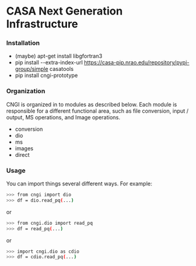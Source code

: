 # CASA Next Generation Infrastructure
### Installation
- (maybe) apt-get install libgfortran3
- pip install --extra-index-url https://casa-pip.nrao.edu/repository/pypi-group/simple casatools
- pip install cngi-prototype

### Organization
CNGI is organized in to modules as described below. Each module is
responsible for a different functional area, such as file conversion,
input / output, MS operations, and Image operations.  

- conversion
- dio
- ms
- images
- direct

### Usage
You can import things several different ways.  For example:
```sh
>>> from cngi import dio
>>> df = dio.read_pq(...)
```
or
```sh
>>> from cngi.dio import read_pq
>>> df = read_pq(...)
```
or
```sh
>>> import cngi.dio as cdio
>>> df = cdio.read_pq(...)
```
